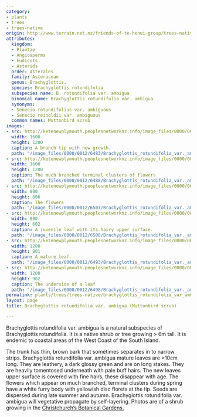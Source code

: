 ```yaml
---
category:
- plants
- trees
- trees-native
origin: http://www.terrain.net.nz/friends-of-te-henui-group/trees-native-botanical-names-g-to-l/brachyglottis-rotundifolia-var-ambigua-muttonbird-scrub.html
attributes:
  kingdom:
  - Plantae
  - Angiosperms
  - Eudicots
  - Asterids
  order: Asterales
  family: Asteraceae
  genus: Brachyglottis.
  species: Brachyglottis rotundifolia
  subspecies name: B. rotundifolia var. ambigua
  binomial name: Brachyglottis rotundifolia var. ambigua
  synonyms:
  - Senecio rotundifolius var. ambiguous
  - Senecio reinoldii var. ambiguous
  common names: Muttonbird scrub
images:
- src: http://ketenewplymouth.peoplesnetworknz.info/image_files/0000/0012/6483/Brachyglottis_rotundifolia_var._ambigua-004.jpg
  width: 1600
  height: 1200
  caption: A branch tip with new growth.
  path: "/image_files/0000/0012/6483/Brachyglottis_rotundifolia_var._ambigua-004.jpg"
- src: http://ketenewplymouth.peoplesnetworknz.info/image_files/0000/0012/6488/Brachyglottis_rotundifolia_var._ambigua-005.jpg
  width: 1600
  height: 1200
  caption: The much branched terminal clusters of flowers
  path: "/image_files/0000/0012/6488/Brachyglottis_rotundifolia_var._ambigua-005.jpg"
- src: http://ketenewplymouth.peoplesnetworknz.info/image_files/0000/0012/6503/Brachyglottis_rotundifolia_var._ambigua-003.JPG
  width: 800
  height: 606
  caption: The flowers 
  path: "/image_files/0000/0012/6503/Brachyglottis_rotundifolia_var._ambigua-003.JPG"
- src: http://ketenewplymouth.peoplesnetworknz.info/image_files/0000/0012/6508/Brachyglottis_rotundifolia_var._ambigua-005.JPG
  width: 800
  height: 602
  caption: A juvenile leaf with its hairy upper surface.
  path: "/image_files/0000/0012/6508/Brachyglottis_rotundifolia_var._ambigua-005.JPG"
- src: http://ketenewplymouth.peoplesnetworknz.info/image_files/0000/0012/6493/Brachyglottis_rotundifolia_var._ambigua-006.jpg
  width: 1200
  height: 901
  caption: A mature leaf.
  path: "/image_files/0000/0012/6493/Brachyglottis_rotundifolia_var._ambigua-006.jpg"
- src: http://ketenewplymouth.peoplesnetworknz.info/image_files/0000/0012/6498/Brachyglottis_rotundifolia_var._ambigua-007.jpg
  width: 1200
  height: 902
  caption: The underside of a leaf
  path: "/image_files/0000/0012/6498/Brachyglottis_rotundifolia_var._ambigua-007.jpg"
permalink: plants/trees/trees-native/brachyglottis_rotundifolia_var_ambigua.html
layout: page
title: Brachyglottis rotundifolia var. ambigua (Muttonbird scrub)

---
```

Brachyglottis rotundifolia var. ambigua is a natural subspecies of Brachyglottis rotundifolia. It is a native shrub or tree growing &gt; 6m tall. It is endemic to coastal areas of the West Coast of the South Island. 

The trunk has thin, brown bark that sometimes separates in to narrow strips. 
Brachyglottis rotundifolia var. ambigua mature leaves are &gt;10cm long. They are leathery, a dark glossy green and are on long stakes. They are heavily tomentosed underneath with pale buff hairs. The new leaves upper surface is covered with fine hairs, these disappear with age.
The flowers which appear on much branched, terminal clusters during spring have a white furry body with yellowish disc florets at the tip. Seeds are dispersed during late summer and autumn. Brachyglottis rotundifolia var. ambigua will vegetative propagate by self-layering.
Photos are of a shrub growing in the <a href="https://www.ccc.govt.nz/parks-and-gardens/christchurch-botanic-gardens/" target="_blank">Christchurch’s Botanical Gardens.</a> 
